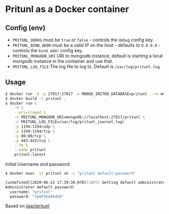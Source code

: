# Pritunl as a Docker container

## Config (env)

- `PRITUNL_DEBUG` must be `true` or `false` - controls the `debug` config key.
- `PRITUNL_BIND_ADDR` must be a valid IP on the host - defaults to `0.0.0.0` - controls the `bind_addr` config key.
- `PRITUNL_MONGODB_URI` URI to mongodb instance, default is starting a local mongodb instance in the container and use that.
- `PRITUNL_LOG_FILE` The log file to log to. Default is `/var/log/pritunl.log`

## Usage

```sh
$ docker run -d -p 27017:27017 -e MONGO_INITDB_DATABASE=pritunl --rm mongo
$ docker build -t pritunl .
$ docker run \
    -d \
    --privileged \
    -e PRITUNL_MONGODB_URI=mongodb://localhost:27017/pritunl \
    -e PRITUNL_LOG_FILE=/var/log/pritunl_journal.log\
    -p 1194:1194/udp \
    -p 1194:1194/tcp \
    -p 80:80/tcp \
    -p 443:443/tcp \
    --rm \
    --name pritunl
    pritunl:latest
```

Initial Username and password:

```sh
$ docker exec -it pritunl sh -c "pritunl default-password"

[undefined][2020-06-22 17:39:30,078][INFO] Getting default administrator password
Administrator default password:
  username: "pritunl"
  password: "7pePSEd4kdG0"
```

Based on [jippi/pritunl](https://github.com/jippi/docker-pritunl)
